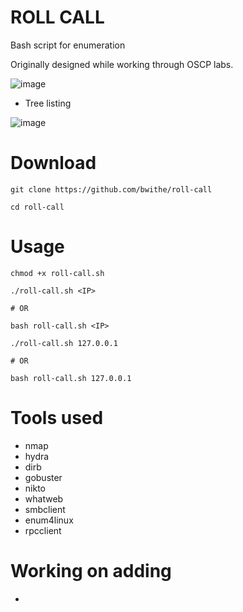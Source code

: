 # ROLL CALL
Bash script for enumeration

Originally designed while working through OSCP labs.

![image](https://github.com/user-attachments/assets/a5d0c9fa-cdd1-4e03-b788-e35e42161494)


- Tree listing

![image](https://github.com/user-attachments/assets/ab877b66-0efb-4797-913c-b17406e73aeb)


# Download
```
git clone https://github.com/bwithe/roll-call

cd roll-call

```

# Usage
```
chmod +x roll-call.sh

./roll-call.sh <IP>

# OR

bash roll-call.sh <IP>

```

```
./roll-call.sh 127.0.0.1

# OR

bash roll-call.sh 127.0.0.1

```

# Tools used
- nmap
- hydra
- dirb
- gobuster
- nikto
- whatweb
- smbclient
- enum4linux
- rpcclient

# Working on adding
- 
